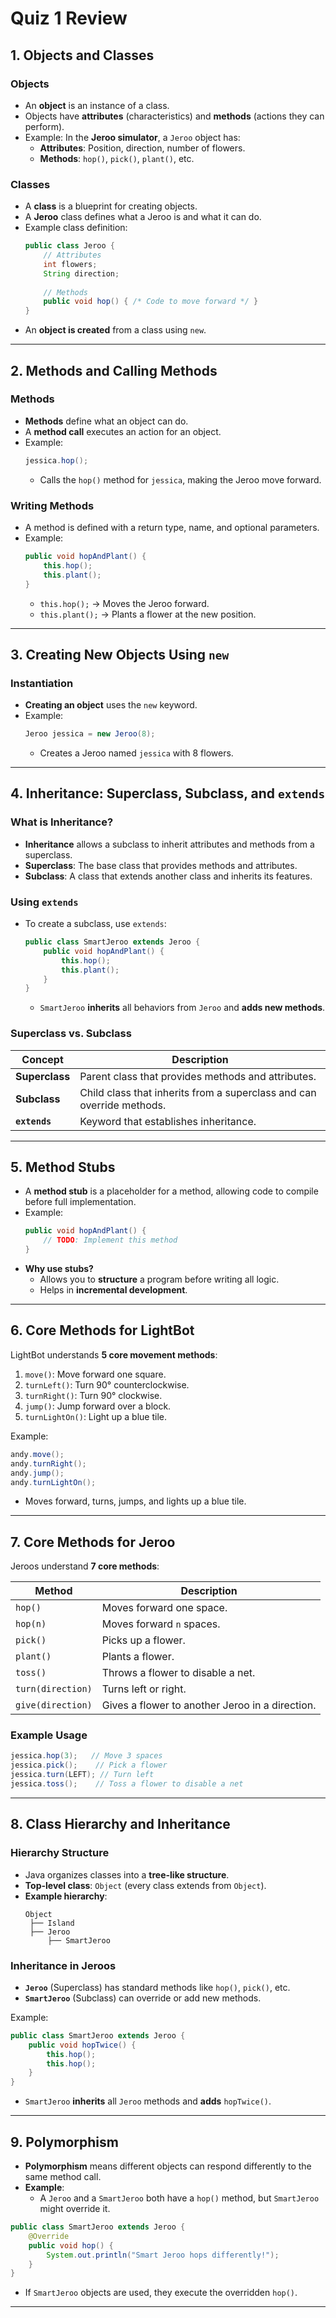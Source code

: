 # **Quiz 1 Review**

## **1. Objects and Classes**
### **Objects**
- An **object** is an instance of a class.
- Objects have **attributes** (characteristics) and **methods** (actions they can perform).
- Example: In the **Jeroo simulator**, a `Jeroo` object has:
  - **Attributes**: Position, direction, number of flowers.
  - **Methods**: `hop()`, `pick()`, `plant()`, etc.

### **Classes**
- A **class** is a blueprint for creating objects.
- A **Jeroo** class defines what a Jeroo is and what it can do.
- Example class definition:
  ```java
  public class Jeroo {
      // Attributes
      int flowers;
      String direction;
      
      // Methods
      public void hop() { /* Code to move forward */ }
  }
  ```
- An **object is created** from a class using `new`.

---

## **2. Methods and Calling Methods**
### **Methods**
- **Methods** define what an object can do.
- A **method call** executes an action for an object.
- Example:
  ```java
  jessica.hop();
  ```
  - Calls the `hop()` method for `jessica`, making the Jeroo move forward.

### **Writing Methods**
- A method is defined with a return type, name, and optional parameters.
- Example:
  ```java
  public void hopAndPlant() {
      this.hop();
      this.plant();
  }
  ```
  - `this.hop();` → Moves the Jeroo forward.
  - `this.plant();` → Plants a flower at the new position.

---

## **3. Creating New Objects Using `new`**
### **Instantiation**
- **Creating an object** uses the `new` keyword.
- Example:
  ```java
  Jeroo jessica = new Jeroo(8);
  ```
  - Creates a Jeroo named `jessica` with 8 flowers.

---

## **4. Inheritance: Superclass, Subclass, and `extends`**
### **What is Inheritance?**
- **Inheritance** allows a subclass to inherit attributes and methods from a superclass.
- **Superclass**: The base class that provides methods and attributes.
- **Subclass**: A class that extends another class and inherits its features.

### **Using `extends`**
- To create a subclass, use `extends`:
  ```java
  public class SmartJeroo extends Jeroo {
      public void hopAndPlant() {
          this.hop();
          this.plant();
      }
  }
  ```
  - `SmartJeroo` **inherits** all behaviors from `Jeroo` and **adds new methods**.

### **Superclass vs. Subclass**
| Concept  | Description |
|----------|------------|
| **Superclass** | Parent class that provides methods and attributes. |
| **Subclass** | Child class that inherits from a superclass and can override methods. |
| **`extends`** | Keyword that establishes inheritance. |

---

## **5. Method Stubs**
- A **method stub** is a placeholder for a method, allowing code to compile before full implementation.
- Example:
  ```java
  public void hopAndPlant() {
      // TODO: Implement this method
  }
  ```
- **Why use stubs?** 
  - Allows you to **structure** a program before writing all logic.
  - Helps in **incremental development**.

---

## **6. Core Methods for LightBot**
LightBot understands **5 core movement methods**:
1. `move()`: Move forward one square.
2. `turnLeft()`: Turn 90° counterclockwise.
3. `turnRight()`: Turn 90° clockwise.
4. `jump()`: Jump forward over a block.
5. `turnLightOn()`: Light up a blue tile.

Example:
```java
andy.move();
andy.turnRight();
andy.jump();
andy.turnLightOn();
```
- Moves forward, turns, jumps, and lights up a blue tile.

---

## **7. Core Methods for Jeroo**
Jeroos understand **7 core methods**:

| Method | Description |
|--------|------------|
| `hop()` | Moves forward one space. |
| `hop(n)` | Moves forward `n` spaces. |
| `pick()` | Picks up a flower. |
| `plant()` | Plants a flower. |
| `toss()` | Throws a flower to disable a net. |
| `turn(direction)` | Turns left or right. |
| `give(direction)` | Gives a flower to another Jeroo in a direction. |

### **Example Usage**
```java
jessica.hop(3);   // Move 3 spaces
jessica.pick();    // Pick a flower
jessica.turn(LEFT); // Turn left
jessica.toss();    // Toss a flower to disable a net
```

---

## **8. Class Hierarchy and Inheritance**
### **Hierarchy Structure**
- Java organizes classes into a **tree-like structure**.
- **Top-level class**: `Object` (every class extends from `Object`).
- **Example hierarchy**:
  ```
  Object
   ├── Island
   ├── Jeroo
       ├── SmartJeroo
  ```

### **Inheritance in Jeroos**
- **`Jeroo`** (Superclass) has standard methods like `hop()`, `pick()`, etc.
- **`SmartJeroo`** (Subclass) can override or add new methods.

Example:
```java
public class SmartJeroo extends Jeroo {
    public void hopTwice() {
        this.hop();
        this.hop();
    }
}
```
- `SmartJeroo` **inherits** all `Jeroo` methods and **adds** `hopTwice()`.

---

## **9. Polymorphism**
- **Polymorphism** means different objects can respond differently to the same method call.
- **Example**: 
  - A `Jeroo` and a `SmartJeroo` both have a `hop()` method, but `SmartJeroo` might override it.

```java
public class SmartJeroo extends Jeroo {
    @Override
    public void hop() {
        System.out.println("Smart Jeroo hops differently!");
    }
}
```
- If `SmartJeroo` objects are used, they execute the overridden `hop()`.

---

